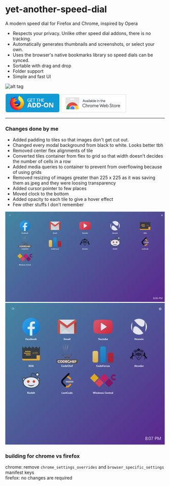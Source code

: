 # yet-another-speed-dial

A modern speed dial for Firefox and Chrome, inspired by Opera

- Respects your privacy. Unlike other speed dial addons, there is no tracking.
- Automatically generates thumbnails and screenshots, or select your own.
- Uses the browser's native bookmarks library so speed dials can be synced.
- Sortable with drag and drop
- Folder support
- Simple and fast UI

![alt tag](https://github.com/conceptualspace/yet-another-speed-dial/raw/master/assets/screenshot.png)

<a href='https://addons.mozilla.org/en-US/firefox/addon/yet-another-speed-dial/'><img alt='Get it for Firefox' src='https://github.com/conceptualspace/nightlight/raw/master/assets/ff-badge.png'/></a> <a href='https://chrome.google.com/webstore/detail/yet-another-speed-dial/imohnlganmafcmidafklgkgfgaagiohn'><img alt='Get it for Chrome' src='https://github.com/conceptualspace/nightlight/raw/master/assets/chrome-badge.png'/></a>

---

### Changes done by me

- Added padding to tiles so that images don't get cut out.
- Changed every modal background from black to white. Looks better tbh
- Removed center flex alignments of tile
- Converted tiles container from flex to grid so that width doesn't decides the number of cells in a row
- Added media queries to container to prevent from overflowing because of using grids
- Removed resizing of images greater than 225 x 225 as it was saving them as jpeg and they were loosing transparency
- Added cursor:pointer to few places
- Moved clock to the bottom
- Added opacity to each tile to give a hover effect
- Few other stuffs I don't remember

![five cells](https://github.com/h4wwk3ye/yet-another-speed-dial/blob/master/assets/fiveCells.png?raw=true)
![four cells](https://github.com/h4wwk3ye/yet-another-speed-dial/blob/master/assets/fourCells.png?raw=true)

### building for chrome vs firefox

chrome: remove `chrome_settings_overrides` and `browser_specific_settings` manifest keys  
firefox: no changes are required
